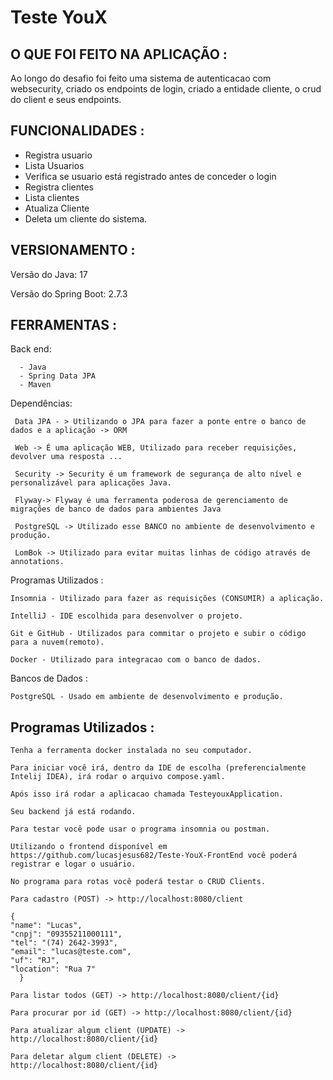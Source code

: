# Teste YouX

## O QUE FOI FEITO NA APLICAÇÃO :

Ao longo do desafio foi feito uma sistema de autenticacao com websecurity, criado os endpoints de login, criado a entidade cliente, o crud do client e seus endpoints.
## FUNCIONALIDADES :

- Registra usuario
- Lista Usuarios
- Verifica se usuario está registrado antes de conceder o login
- Registra clientes
- Lista clientes
- Atualiza Cliente
- Deleta um cliente do sistema.

## VERSIONAMENTO :

Versão do Java: 17

Versão do Spring Boot: 2.7.3

## FERRAMENTAS :

Back end:

      - Java
      - Spring Data JPA
      - Maven

Dependências:

     Data JPA - > Utilizando o JPA para fazer a ponte entre o banco de dados e a aplicação -> ORM

     Web -> É uma aplicação WEB, Utilizado para receber requisições, devolver uma resposta ...

     Security -> Security é um framework de segurança de alto nível e personalizável para aplicações Java.

     Flyway-> Flyway é uma ferramenta poderosa de gerenciamento de migrações de banco de dados para ambientes Java

     PostgreSQL -> Utilizado esse BANCO no ambiente de desenvolvimento e produção.

     LomBok -> Utilizado para evitar muitas linhas de código através de annotations.

Programas Utilizados :

    Insomnia - Utilizado para fazer as requisições (CONSUMIR) a aplicação.
    
    IntelliJ - IDE escolhida para desenvolver o projeto.
    
    Git e GitHub - Utilizados para commitar o projeto e subir o código para a nuvem(remoto).

    Docker - Utilizado para integracao com o banco de dados.

Bancos de Dados :

    PostgreSQL - Usado em ambiente de desenvolvimento e produção.

## Programas Utilizados :

    Tenha a ferramenta docker instalada no seu computador.
    
    Para iniciar você irá, dentro da IDE de escolha (preferencialmente Intelij IDEA), irá rodar o arquivo compose.yaml.
    
    Após isso irá rodar a aplicacao chamada TesteyouxApplication.

    Seu backend já está rodando.

    Para testar você pode usar o programa insomnia ou postman.

    Utilizando o frontend disponível em https://github.com/lucasjesus682/Teste-YouX-FrontEnd você poderá registrar e logar o usuário.

    No programa para rotas você poderá testar o CRUD Clients.

    Para cadastro (POST) -> http://localhost:8080/client

    {
	"name": "Lucas",
	"cnpj": "09355211000111",
	"tel": "(74) 2642-3993",
	"email": "lucas@teste.com",
	"uf": "RJ",
	"location": "Rua 7"
      }

    Para listar todos (GET) -> http://localhost:8080/client/{id}

    Para procurar por id (GET) -> http://localhost:8080/client/{id}

    Para atualizar algum client (UPDATE) -> http://localhost:8080/client/{id}

    Para deletar algum client (DELETE) -> http://localhost:8080/client/{id}

      

      


